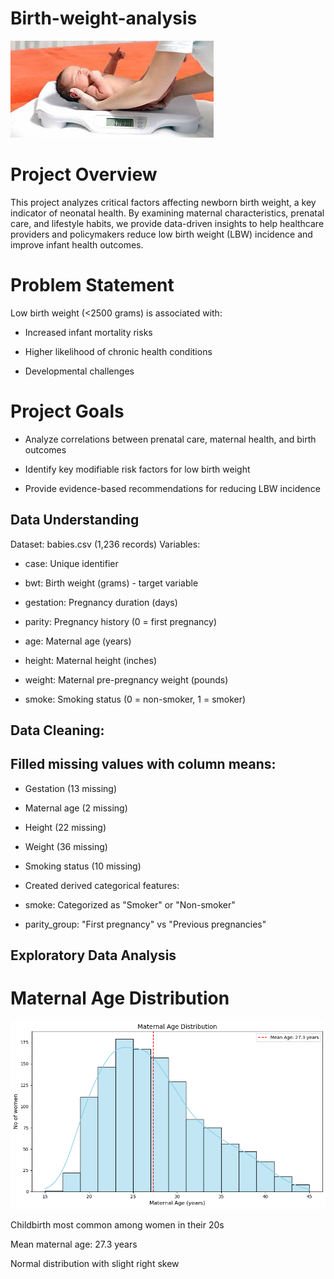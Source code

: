 # Birth-weight-analysis

![birthweight](Images/weight1.jpg)

# Project Overview
This project analyzes critical factors affecting newborn birth weight, a key indicator of neonatal health. By examining maternal characteristics, prenatal care, and lifestyle habits, we provide data-driven insights to help healthcare providers and policymakers reduce low birth weight (LBW) incidence and improve infant health outcomes.

# Problem Statement
Low birth weight (<2500 grams) is associated with:

- Increased infant mortality risks

- Higher likelihood of chronic health conditions

- Developmental challenges

# Project Goals
- Analyze correlations between prenatal care, maternal health, and birth outcomes

- Identify key modifiable risk factors for low birth weight

- Provide evidence-based recommendations for reducing LBW incidence

## Data Understanding
Dataset: babies.csv (1,236 records)
Variables:

- case: Unique identifier

- bwt: Birth weight (grams) - target variable

- gestation: Pregnancy duration (days)

- parity: Pregnancy history (0 = first pregnancy)

- age: Maternal age (years)

- height: Maternal height (inches)

- weight: Maternal pre-pregnancy weight (pounds)

- smoke: Smoking status (0 = non-smoker, 1 = smoker)

## Data Cleaning:

## Filled missing values with column means:

- Gestation (13 missing)

- Maternal age (2 missing)

- Height (22 missing)

- Weight (36 missing)

- Smoking status (10 missing)

- Created derived categorical features:

- smoke: Categorized as "Smoker" or "Non-smoker"

- parity_group: "First pregnancy" vs "Previous pregnancies"

## Exploratory Data Analysis
# Maternal Age Distribution

![alt text](<maternal age distribution.png>)

Childbirth most common among women in their 20s

Mean maternal age: 27.3 years

Normal distribution with slight right skew

